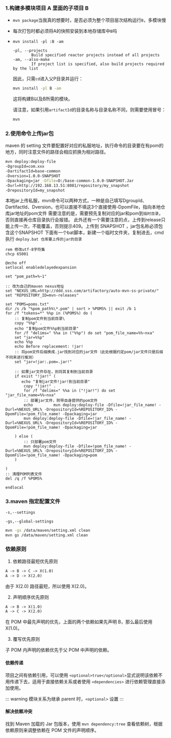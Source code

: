 ### 1.构建多模块项目 A 里面的子项目 B

- `mvn package`当我真的想要时，是否必须为整个项目层次结构运行`B`，多模块慢

- 每次打包时都必须将A的快照安装到本地存储库中`B`吗

- `mvn install -pl :B -am` 

  ```
  -pl, --projects
          Build specified reactor projects instead of all projects
  -am, --also-make
          If project list is specified, also build projects required by the list
  ```

  因此，只需`cd`进入父P目录并运行：

  ```sh
  mvn install -pl B -am
  ```

  这将构建B以及B所需的模块。

  请注意，如果引用`artifactId`的目录名称与目录名称不同，则需要使用冒号：

  ```sh
  mvn
  ```



### 2.使用命令上传jar包

maven 的 setting 文件要配置好对应的私服地址，执行命令的目录要在有pom的地方，同时注意文件的路径会相应抓换为相对路径。

```sh
mvn deploy:deploy-file 
-DgroupId=com.xxx
-DartifactId=base-common 
-Dversion=1.0.0-SNAPSHOT 
-Dpackaging=jar -Dfile=D:/base-common-1.0.0-SNAPSHOT.Jar 
-Durl=http://192.168.13.51:8081/repository/my_snapshot 
-DrepositoryId=my_snapshot
```

本地jar上传私服，mvn命令可以两种方式，一种是自己填写DgroupId、DartifactId、Dversion，也可以直接不填这3个直接使用-DpomFile，指向本地仓库jar地址的pom文件
需要注意的是，需要预先复制对应的jar和pom到`临时目录`，否则直接再仓库目录执行会报错。
此外还有一个需要注意的点，上传到release只能上传一次，不能覆盖，否则提示409。上传到 SNAPSHOT ，jar包名称必须包含这个SNAPSHOT
下面有一个bat脚本，新建一个临时文件夹，复制进去，cmd执行 `deploy.bat 仓库要上传的jar的目录` 
```
rem 修改utf-8字符集
chcp 65001

@echo off
setlocal enabledelayedexpansion

set "pom_path=%~1"

:: 改为自己的maven nexus地址
set "NEXUS_URL=http://ddd.sss.com/artifactory/auto-mvn-ss-private/"
set "REPOSITORY_ID=mvn-releases"

set "POMS=poms.txt"
dir /s /b "%pom_path%\*.pom" | sort > %POMS% || exit /b 1
for /f "tokens=*" %%p in (%POMS%) do (
    :: 复制pom文件到当前目录\
    copy "%%p" .
    echo "复制pom文件%%p到当前目录"
    for /f "delims=" %%a in ("%%p") do set "pom_file_name=%%~nxa"
    set "jar=%%p"
    echo %%p
    echo Before replacement: !jar!
    :: 将pom文件后缀换成.jar找到对应的jar文件（此处根据约定pom/jar文件只是后缀不同来进行推测）
    set "jar=!jar:.pom=.jar!"

    :: 如果jar文件存在，则将其复制到当前目录
    if exist "!jar!" (
       echo "复制jar文件!jar!到当前目录"
        copy "!jar!" .
        for /f "delims=" %%a in ("!jar!") do set "jar_file_name=%%~nxa"
        :: 部署jar文件，附带自身提供的pom文件
        echo         mvn deploy:deploy-file -Dfile=!jar_file_name! -Durl=%NEXUS_URL% -DrepositoryId=%REPOSITORY_ID% -DpomFile=!pom_file_name! -Dpackaging=jar
        mvn deploy:deploy-file -Dfile=!jar_file_name! -Durl=%NEXUS_URL% -DrepositoryId=%REPOSITORY_ID% -DpomFile=!pom_file_name! -Dpackaging=jar

    ) else (
        :: 只部署pom文件
        mvn deploy:deploy-file -Dfile=!pom_file_name! -Durl=%NEXUS_URL% -DrepositoryId=%REPOSITORY_ID% -DpomFile=!pom_file_name! -Dpackaging=pom
    )

)
:: 清理POM列表文件
del /q /f %POMS%

endlocal

```

### 3.maven 指定配置文件

`-s,--settings`

`-gs,--global-settings`

```sh
mvn -gs /data/maven/setting.xml clean
mvn gs /data/maven/setting.xml clean
```



### 依赖原则

1. 依赖路径最短优先原则

```html
A -> B -> C -> X(1.0)
A -> D -> X(2.0)
```

由于 X(2.0) 路径最短，所以使用 X(2.0)。

2. 声明顺序优先原则

```html
A -> B -> X(1.0)
A -> C -> X(2.0)
```

在 POM 中最先声明的优先，上面的两个依赖如果先声明 B，那么最后使用 X(1.0)。

3. 覆写优先原则

子 POM 内声明的依赖优先于父 POM 中声明的依赖。

#### 依赖传递

项目之间有依赖引用，可以使用 `<optional>true</optional>`显式说明该依赖不用传递下去，适用于直接依赖关系或者使用 `<dependencies>` 进行依赖管理直接添加使用。

::: warning
模块关系为继承 parent 时，`<optional>` 设置
:::



#### 解决依赖冲突

找到 Maven 加载的 Jar 包版本，使用 `mvn dependency:tree` 查看依赖树，根据依赖原则来调整依赖在 POM 文件的声明顺序。
